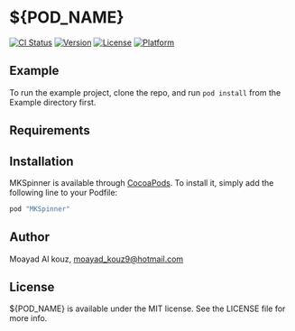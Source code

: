 # ${POD_NAME}

[![CI Status](http://img.shields.io/travis/$malkouz/$MKSpinner.svg?style=flat)](https://travis-ci.org/malkouz/MKSpinner)
[![Version](https://img.shields.io/cocoapods/v/$MKSpinner.svg?style=flat)](http://cocoapods.org/pods/MKSpinner)
[![License](https://img.shields.io/cocoapods/l/$MKSpinner.svg?style=flat)](http://cocoapods.org/pods/MKSpinner)
[![Platform](https://img.shields.io/cocoapods/p/$MKSpinner.svg?style=flat)](http://cocoapods.org/pods/MKSpinner)

## Example

To run the example project, clone the repo, and run `pod install` from the Example directory first.

## Requirements

## Installation

MKSpinner is available through [CocoaPods](http://cocoapods.org). To install
it, simply add the following line to your Podfile:

```ruby
pod "MKSpinner"
```

## Author

Moayad Al kouz, moayad_kouz9@hotmail.com

## License

${POD_NAME} is available under the MIT license. See the LICENSE file for more info.
